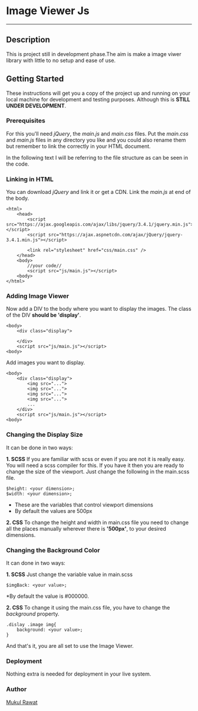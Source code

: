 # Image Viewer Js #
---
## Description
This is project still in development phase.The aim is make a image viwer library with little to no setup and ease of use.


## Getting Started
These instructions will get you a copy of the project up and running on your local machine for development and testing purposes. Although this is __STILL UNDER DEVELOPMENT__.

### Prerequisites
For this you'll need  _jQuery_, the _main.js_ and _main.css_ files. Put the _main.css_ and _main.js_ files in any directory you like and you could also rename them but remember to link the correctly in your HTML document.

In the following text I will be referring to the file structure as can be seen in the code.

### Linking in HTML
You can download _jQuery_ and link it or get a CDN.
Link the _main.js_ at end of the body.
````
<html>
    <head>
        <script src="https://ajax.googleapis.com/ajax/libs/jquery/3.4.1/jquery.min.js"></script>
        <script src="https://ajax.aspnetcdn.com/ajax/jQuery/jquery-3.4.1.min.js"></script>

        <link rel="stylesheet" href="css/main.css" />  
    </head>     
    <body>
        //your code//
        <script src="js/main.js"></script>
    <body>
</html>
````

### Adding Image Viewer
Now add a DIV to the body where you want to display the images. The class of the DIV __should be 'display'__. 
````
<body>
    <div class="display">
        
    </div>
    <script src="js/main.js"></script>
<body>
````
Add images you want to display.
````
<body>
    <div class="display">
        <img src="...">
        <img src="...">
        <img src="...">
        <img src="...">
        ...
    </div>
    <script src="js/main.js"></script>
<body>
````
### Changing the Display Size
It can be done in two ways:

__1. SCSS__
If you are familiar with scss or even if you are not it is really easy. You will need a scss compiler for this. If you have it then you are ready to change the size of the viewport.
Just change the following in the main.scss file.
````
$height: <your dimension>;  
$width: <your dimension>;
````
* These are the variables that control viewport dimensions
* By default the values are 500px
    
__2. CSS__
To change the height and width in main.css file you need to change all the places manually wherever there is __'500px'__, to your desired dimensions.

### Changing the Background Color
It can done in two ways:

__1. SCSS__
Just change the variable value in main.scss
````
$imgBack: <your value>;
````
*By default the value is #000000.

__2. CSS__
To change it using the main.css file, you have to change the *background* property.
````
.dislay .image img{
    background: <your value>;
}
````

And that's it, you are all set to use the Image Viewer.
### Deployment
Nothing extra is needed for deployment in your live system.
### Author
[Mukul Rawat](https://github.com/MRwt48)
